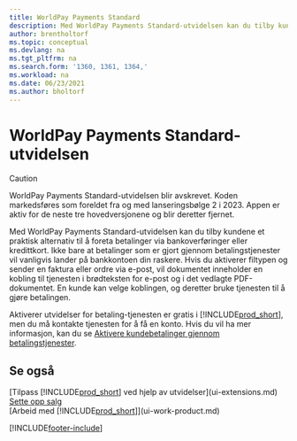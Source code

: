 ```yaml
---
title: WorldPay Payments Standard
description: Med WorldPay Payments Standard-utvidelsen kan du tilby kundene et praktisk alternativ til å foreta betalinger via bankoverføringer eller kredittkort.
author: brentholtorf
ms.topic: conceptual
ms.devlang: na
ms.tgt_pltfrm: na
ms.search.form: '1360, 1361, 1364,'
ms.workload: na
ms.date: 06/23/2021
ms.author: bholtorf
---
```

# WorldPay Payments Standard-utvidelsen

> [!CAUTION]
> WorldPay Payments Standard-utvidelsen blir avskrevet. Koden markedsføres som foreldet fra og med lanseringsbølge 2 i 2023. Appen er aktiv for de neste tre hovedversjonene og blir deretter fjernet.   

Med WorldPay Payments Standard-utvidelsen kan du tilby kundene et praktisk alternativ til å foreta betalinger via bankoverføringer eller kredittkort. Ikke bare at betalinger som er gjort gjennom betalingstjenester vil vanligvis lander på bankkontoen din raskere.
Hvis du aktiverer filtypen og sender en faktura eller ordre via e-post, vil dokumentet inneholder en kobling til tjenesten i brødteksten for e-post og i det vedlagte PDF-dokumentet. En kunde kan velge koblingen, og deretter bruke tjenesten til å gjøre betalingen.

Aktiverer utvidelser for betaling-tjenesten er gratis i [!INCLUDE[prod_short](includes/prod_short.md)], men du må kontakte tjenesten for å få en konto. Hvis du vil ha mer informasjon, kan du se [Aktivere kundebetalinger gjennom betalingstjenester](sales-how-enable-payment-service-extensions.md).

## Se også

[Tilpass [!INCLUDE[prod_short](includes/prod_short.md)] ved hjelp av utvidelser](ui-extensions.md)  
[Sette opp salg](sales-setup-sales.md)  
[Arbeid med [!INCLUDE[prod_short](includes/prod_short.md)]](ui-work-product.md)  

[!INCLUDE[footer-include](includes/footer-banner.md)]
